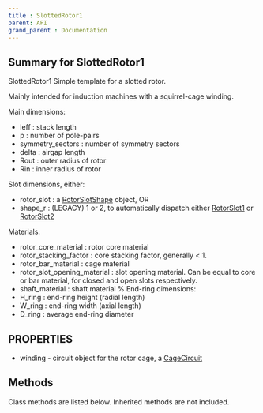```yaml
---
title : SlottedRotor1
parent: API
grand_parent : Documentation
---
```

## Summary for SlottedRotor1
SlottedRotor1 Simple template for a slotted rotor.

Mainly intended for induction machines with a squirrel-cage winding.

Main dimensions:
* leff : stack length
* p : number of pole-pairs
* symmetry_sectors : number of symmetry sectors
* delta : airgap length
* Rout : outer radius of rotor
* Rin : inner radius of rotor

Slot dimensions, either:
* rotor_slot : a [RotorSlotShape](RotorSlotShape.html) object, OR
* shape_r : (LEGACY) 1 or 2, to automatically dispatch either
[RotorSlot1](RotorSlot1.html) or [RotorSlot2](RotorSlot2.html)

Materials:
* rotor_core_material : rotor core material
* rotor_stacking_factor : core stacking factor, generally < 1.
* rotor_bar_material : cage material
* rotor_slot_opening_material : slot opening material. Can be equal
to core or bar material, for closed and open slots respectively.
* shaft_material : shaft material    %
End-ring dimensions:
* H_ring : end-ring height (radial length)
* W_ring : end-ring width (axial length)
* D_ring : average end-ring diameter
## PROPERTIES
* winding - circuit object for the rotor cage, a [CageCircuit](CageCircuit.html)

## Methods
Class methods are listed below. Inherited methods are not included.

